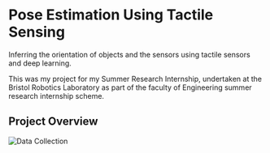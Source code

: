 # Pose Estimation Using Tactile Sensing
Inferring the orientation of objects and the sensors using tactile sensors and deep learning.

This was my project for my Summer Research Internship, undertaken at the Bristol Robotics Laboratory as part of the faculty of Engineering summer research internship scheme.

## Project Overview
![Data Collection](https://github.com/cwhite098/TacTip_Orientation/data/cube/Thu_Jun_30_10-43-53_2022/sensor1.png)
